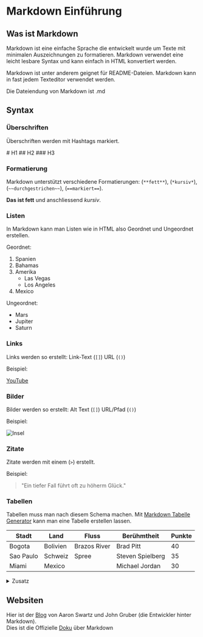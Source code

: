 # Markdown Einführung

## Was ist Markdown

Markdown ist eine einfache Sprache die entwickelt wurde um Texte mit minimalen Auszeichnungen zu formatieren. Markdown verwendet eine leicht lesbare Syntax und kann einfach in HTML konvertiert werden.

Markdown ist unter anderem geignet für README-Dateien. Markdown kann in fast jedem Texteditor verwendet werden.

Die Dateiendung von Markdown ist .md

## Syntax

### Überschriften

Überschriften werden mit Hashtags markiert. 

\#      H1
\##     H2
\###    H3

### Formatierung

Markdown unterstützt verschiedene Formatierungen: (`**fett**`), (`*kursiv*`), (`~~durchgestrichen~~`), (`==markiert==`).

**Das ist fett** und anschliessend *kursiv*.

### Listen

In Markdown kann man Listen wie in HTML also Geordnet und Ungeordnet erstellen.

Geordnet:

1. Spanien
2. Bahamas
3. Amerika
    - Las Vegas
    - Los Angeles
4. Mexico

Ungeordnet:

- Mars
- Jupiter
- Saturn

### Links

Links werden so erstellt: Link-Text (`[]`) URL (`()`)

Beispiel:

[YouTube](https://www.youtube.com/)

### Bilder

Bilder werden so erstellt: Alt Text (`[]`) URL/Pfad (`()`)

Beispiel:

![Insel](https://www.planet-wissen.de/kultur/inseln/pwdb_themenkomplexe316~_v-gseagaleriexl.jpg)

### Zitate

Zitate werden mit einem (`>`) erstellt.

Beispiel:

> "Ein tiefer Fall führt oft zu höherm Glück."

### Tabellen

Tabellen muss man nach diesem Schema machen.
Mit [Markdown Tabelle Generator](https://tableconvert.com/markdown-generator) kann man eine Tabelle erstellen lassen.

| Stadt     | Land     | Fluss        | Berühmtheit      | Punkte |
|-----------|----------|--------------|------------------|--------|
| Bogota    | Bolivien | Brazos River | Brad Pitt        | 40     |
| Sao Paulo | Schweiz  | Spree        | Steven Spielberg | 35     |
| Miami     | Mexico   |              | Michael Jordan   | 30     |

<details>
<summary>Zusatz</summary>
<br>
Markdown ist flexibel und kann mit HTML kombiniert werden.
</details>

## Websiten
Hier ist der [Blog](http://www.aaronsw.com/weblog/001189) von Aaron Swartz und John Gruber (die Entwickler hinter Markdown). <br>
Dies ist die Offizielle [Doku](https://daringfireball.net/projects/markdown/) über Markdown
